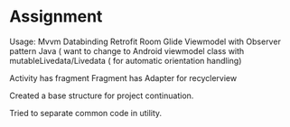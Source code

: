 # Assignment


Usage:
Mvvm
Databinding
Retrofit
Room
Glide
Viewmodel with Observer pattern Java ( want to change to Android viewmodel class with mutableLivedata/Livedata ( for automatic orientation handling)


Activity has fragment
Fragment has Adapter for recyclerview

Created a base structure for project continuation.

Tried to separate common code in utility.
